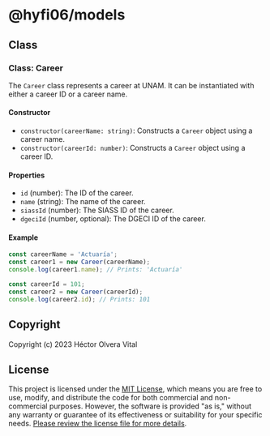 # @hyfi06/models

## Class

### Class: Career

The `Career` class represents a career at UNAM. It can be instantiated with either a career ID or a career name.

#### Constructor

- `constructor(careerName: string)`: Constructs a `Career` object using a career name.
- `constructor(careerId: number)`: Constructs a `Career` object using a career ID.

#### Properties

- `id` (number): The ID of the career.
- `name` (string): The name of the career.
- `siassId` (number): The SIASS ID of the career.
- `dgeciId` (number, optional): The DGECI ID of the career.

#### Example

```javascript
const careerName = 'Actuaría';
const career1 = new Career(careerName);
console.log(career1.name); // Prints: 'Actuaría'

const careerId = 101;
const career2 = new Career(careerId);
console.log(career2.id); // Prints: 101
```

## Copyright

Copyright (c) 2023 Héctor Olvera Vital

## License

This project is licensed under the [MIT License](LICENSE), which means you are free to use, modify, and distribute the code for both commercial and non-commercial purposes. However, the software is provided "as is," without any warranty or guarantee of its effectiveness or suitability for your specific needs. [Please review the license file for more details](LICENSE).
